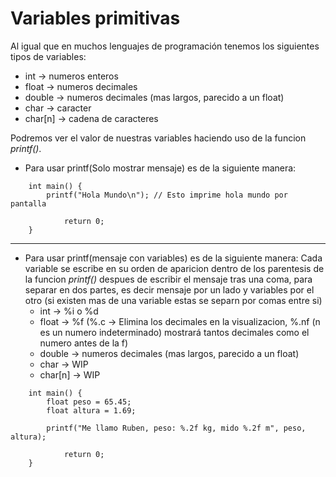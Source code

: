 # Variables primitivas
Al igual que en muchos lenguajes de programación tenemos los siguientes tipos de variables:

+ int -> numeros enteros
+ float -> numeros decimales
+ double -> numeros decimales (mas largos, parecido a un float)
+ char -> caracter
+ char[n] -> cadena de caracteres

Podremos ver el valor de nuestras variables haciendo uso de la funcion *printf()*.

+ Para usar printf(Solo mostrar mensaje) es de la siguiente manera:
```
	int main() {
		printf("Hola Mundo\n");	// Esto imprime hola mundo por pantalla
   
    		return 0; 
  	}
```
---
+ Para usar printf(mensaje con variables) es de la siguiente manera:
  Cada variable se escribe en su orden de aparicion dentro de los parentesis de la funcion *printf()*
  despues de escribir el mensaje tras una coma, para separar en dos partes, es decir mensaje por un lado
  y variables por el otro (si existen mas de una variable estas se separn por comas entre si)
	+ int -> %i o %d
	+ float -> %f (%.c -> Elimina los decimales en la visualizacion, %.nf (n es un numero indeterminado) mostrará tantos decimales como el numero antes de la f)
	+ double -> numeros decimales (mas largos, parecido a un float)
	+ char -> WIP
	+ char[n] -> WIP
```
	int main() {
		float peso = 65.45;
		float altura = 1.69;
	
		printf("Me llamo Ruben, peso: %.2f kg, mido %.2f m", peso, altura);
   
    		return 0; 
  	}
```
